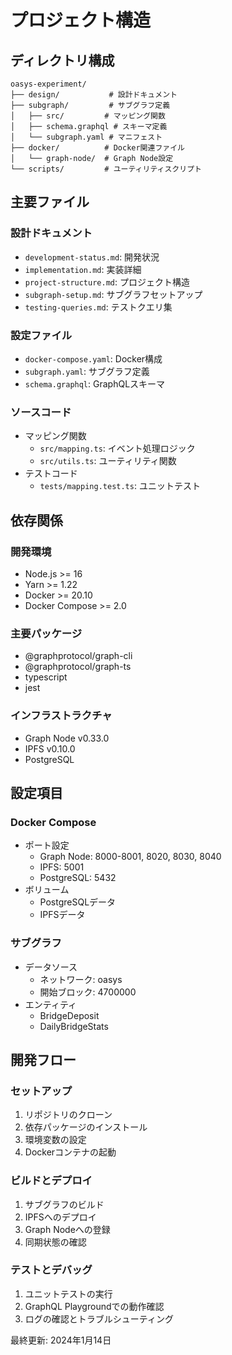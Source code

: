 # プロジェクト構造

## ディレクトリ構成

```
oasys-experiment/
├── design/           # 設計ドキュメント
├── subgraph/         # サブグラフ定義
│   ├── src/         # マッピング関数
│   ├── schema.graphql # スキーマ定義
│   └── subgraph.yaml # マニフェスト
├── docker/          # Docker関連ファイル
│   └── graph-node/  # Graph Node設定
└── scripts/         # ユーティリティスクリプト
```

## 主要ファイル

### 設計ドキュメント
- `development-status.md`: 開発状況
- `implementation.md`: 実装詳細
- `project-structure.md`: プロジェクト構造
- `subgraph-setup.md`: サブグラフセットアップ
- `testing-queries.md`: テストクエリ集

### 設定ファイル
- `docker-compose.yaml`: Docker構成
- `subgraph.yaml`: サブグラフ定義
- `schema.graphql`: GraphQLスキーマ

### ソースコード
- マッピング関数
  - `src/mapping.ts`: イベント処理ロジック
  - `src/utils.ts`: ユーティリティ関数
- テストコード
  - `tests/mapping.test.ts`: ユニットテスト

## 依存関係

### 開発環境
- Node.js >= 16
- Yarn >= 1.22
- Docker >= 20.10
- Docker Compose >= 2.0

### 主要パッケージ
- @graphprotocol/graph-cli
- @graphprotocol/graph-ts
- typescript
- jest

### インフラストラクチャ
- Graph Node v0.33.0
- IPFS v0.10.0
- PostgreSQL

## 設定項目

### Docker Compose
- ポート設定
  - Graph Node: 8000-8001, 8020, 8030, 8040
  - IPFS: 5001
  - PostgreSQL: 5432
- ボリューム
  - PostgreSQLデータ
  - IPFSデータ

### サブグラフ
- データソース
  - ネットワーク: oasys
  - 開始ブロック: 4700000
- エンティティ
  - BridgeDeposit
  - DailyBridgeStats

## 開発フロー

### セットアップ
1. リポジトリのクローン
2. 依存パッケージのインストール
3. 環境変数の設定
4. Dockerコンテナの起動

### ビルドとデプロイ
1. サブグラフのビルド
2. IPFSへのデプロイ
3. Graph Nodeへの登録
4. 同期状態の確認

### テストとデバッグ
1. ユニットテストの実行
2. GraphQL Playgroundでの動作確認
3. ログの確認とトラブルシューティング

最終更新: 2024年1月14日 